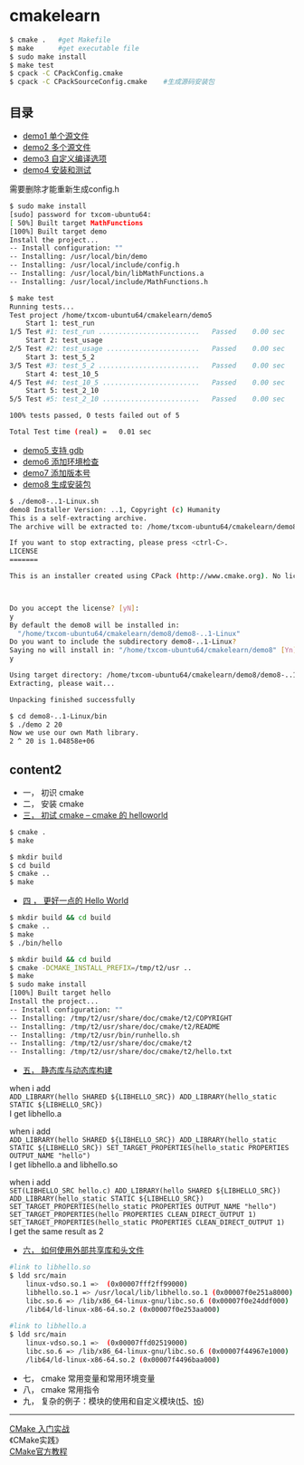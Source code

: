 # cmakelearn

```sh
$ cmake .	#get Makefile
$ make		#get executable file
$ sudo make install
$ make test
$ cpack -C CPackConfig.cmake
$ cpack -C CPackSourceConfig.cmake    #生成源码安装包
```

## 目录
- [demo1 单个源文件](demo1)
- [demo2 多个源文件](demo2)
- [demo3 自定义编译选项](demo3)
- [demo4 安装和测试](demo4)

需要删除才能重新生成config.h
```sh
$ sudo make install
[sudo] password for txcom-ubuntu64: 
[ 50%] Built target MathFunctions
[100%] Built target demo
Install the project...
-- Install configuration: ""
-- Installing: /usr/local/bin/demo
-- Installing: /usr/local/include/config.h
-- Installing: /usr/local/bin/libMathFunctions.a
-- Installing: /usr/local/include/MathFunctions.h
```

```sh
$ make test
Running tests...
Test project /home/txcom-ubuntu64/cmakelearn/demo5
    Start 1: test_run
1/5 Test #1: test_run .........................   Passed    0.00 sec
    Start 2: test_usage
2/5 Test #2: test_usage .......................   Passed    0.00 sec
    Start 3: test_5_2
3/5 Test #3: test_5_2 .........................   Passed    0.00 sec
    Start 4: test_10_5
4/5 Test #4: test_10_5 ........................   Passed    0.00 sec
    Start 5: test_2_10
5/5 Test #5: test_2_10 ........................   Passed    0.00 sec

100% tests passed, 0 tests failed out of 5

Total Test time (real) =   0.01 sec
```

- [demo5 支持 gdb](demo5)
- [demo6 添加环境检查](demo6)
- [demo7 添加版本号](demo7)
- [demo8 生成安装包](demo8)
```sh
$ ./demo8-..1-Linux.sh 
demo8 Installer Version: ..1, Copyright (c) Humanity
This is a self-extracting archive.
The archive will be extracted to: /home/txcom-ubuntu64/cmakelearn/demo8

If you want to stop extracting, please press <ctrl-C>.
LICENSE
=======

This is an installer created using CPack (http://www.cmake.org). No license provided.



Do you accept the license? [yN]: 
y
By default the demo8 will be installed in:
  "/home/txcom-ubuntu64/cmakelearn/demo8/demo8-..1-Linux"
Do you want to include the subdirectory demo8-..1-Linux?
Saying no will install in: "/home/txcom-ubuntu64/cmakelearn/demo8" [Yn]: 
y

Using target directory: /home/txcom-ubuntu64/cmakelearn/demo8/demo8-..1-Linux
Extracting, please wait...

Unpacking finished successfully

$ cd demo8-..1-Linux/bin
$ ./demo 2 20
Now we use our own Math library. 
2 ^ 20 is 1.04858e+06
```

## content2
- 一， 初识 cmake
- 二， 安装 cmake
- [三， 初试 cmake – cmake 的 helloworld](t1)
```sh
$ cmake .
$ make

$ mkdir build
$ cd build
$ cmake ..
$ make
```
- [四 ， 更好一点的 Hello World](t2)
```sh
$ mkdir build && cd build
$ cmake ..
$ make
$ ./bin/hello

$ mkdir build && cd build
$ cmake -DCMAKE_INSTALL_PREFIX=/tmp/t2/usr ..
$ make
$ sudo make install
[100%] Built target hello
Install the project...
-- Install configuration: ""
-- Installing: /tmp/t2/usr/share/doc/cmake/t2/COPYRIGHT
-- Installing: /tmp/t2/usr/share/doc/cmake/t2/README
-- Installing: /tmp/t2/usr/bin/runhello.sh
-- Installing: /tmp/t2/usr/share/doc/cmake/t2
-- Installing: /tmp/t2/usr/share/doc/cmake/t2/hello.txt

```
- [五， 静态库与动态库构建](t3)

when i add  
`ADD_LIBRARY(hello SHARED ${LIBHELLO_SRC})
ADD_LIBRARY(hello_static STATIC ${LIBHELLO_SRC})`  
I get libhello.a

when i add  
`ADD_LIBRARY(hello SHARED ${LIBHELLO_SRC})
ADD_LIBRARY(hello_static STATIC ${LIBHELLO_SRC})
SET_TARGET_PROPERTIES(hello_static PROPERTIES OUTPUT_NAME "hello")`  
I get libhello.a and libhello.so

when i add  
`SET(LIBHELLO_SRC hello.c)
ADD_LIBRARY(hello SHARED ${LIBHELLO_SRC})
ADD_LIBRARY(hello_static STATIC ${LIBHELLO_SRC})
SET_TARGET_PROPERTIES(hello_static PROPERTIES OUTPUT_NAME "hello")
SET_TARGET_PROPERTIES(hello PROPERTIES CLEAN_DIRECT_OUTPUT 1)
SET_TARGET_PROPERTIES(hello_static PROPERTIES CLEAN_DIRECT_OUTPUT 1)`  
I get the same result as 2
- [六， 如何使用外部共享库和头文件](t4)
```sh
#link to libhello.so
$ ldd src/main 
	linux-vdso.so.1 =>  (0x00007fff2ff99000)
	libhello.so.1 => /usr/local/lib/libhello.so.1 (0x00007f0e251a8000)
	libc.so.6 => /lib/x86_64-linux-gnu/libc.so.6 (0x00007f0e24ddf000)
	/lib64/ld-linux-x86-64.so.2 (0x00007f0e253aa000)
    
#link to libhello.a
$ ldd src/main 
	linux-vdso.so.1 =>  (0x00007ffd02519000)
	libc.so.6 => /lib/x86_64-linux-gnu/libc.so.6 (0x00007f44967e1000)
	/lib64/ld-linux-x86-64.so.2 (0x00007f4496baa000)
```
- 七， cmake 常用变量和常用环境变量
- 八， cmake 常用指令
- 九， 复杂的例子：模块的使用和自定义模块([t5](t5)、[t6](t6))
---------
[CMake 入门实战](https://www.hahack.com/codes/cmake/)  
《CMake实践》  
[CMake官方教程](https://cmake.org/cmake-tutorial/)
